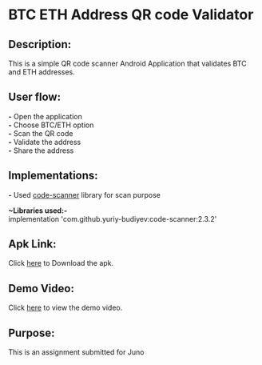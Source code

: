 # BTC ETH Address QR code Validator

## Description:
This is a simple QR code scanner Android Application that validates BTC and ETH addresses.

## User flow:
**-** Open the application<br />
**-** Choose BTC/ETH option<br />
**-** Scan the QR code<br />
**-** Validate the address<br />
**-** Share the address<br />

## Implementations:
**-** Used [code-scanner](https://github.com/yuriy-budiyev/code-scanner) library for scan purpose<br />

**~Libraries used:-<br />**
implementation 'com.github.yuriy-budiyev:code-scanner:2.3.2'<br />

## Apk Link:
Click [here](https://drive.google.com/file/d/11D8EOjGmNvflv_FkjPKLjVrt9H4ViPdB/view?usp=sharing) to Download the apk.

## Demo Video:
Click [here](https://drive.google.com/file/d/1aYrgw7uG3jQBjDTfKjUPHMRgXl2QQF7h/view?usp=sharing) to view the demo video.

## Purpose:
This is an assignment submitted for Juno

